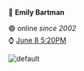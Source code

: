 🌙 **Emily Bartman** 

🟢 online _since 2002_  
⌚ <ins>June 8 5:20PM</ins>

![default](https://user-images.githubusercontent.com/41136059/172738615-bf1555b0-6a55-425a-8c51-6c931fc6fa3d.png)
